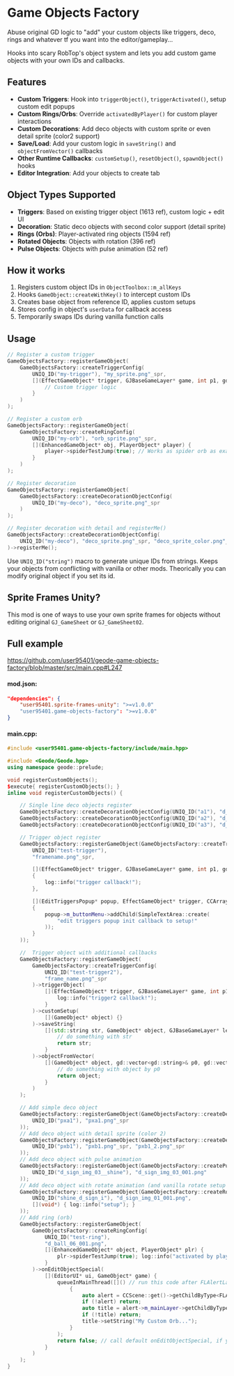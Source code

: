 # Game Objects Factory

Abuse original GD logic to "add" your custom objects like triggers, deco, rings and whatever tf you want into the editor/gameplay...

Hooks into scary RobTop's object system and lets you add custom game objects with your own IDs and callbacks.

## Features

- **Custom Triggers**: Hook into `triggerObject()`, `triggerActivated()`, setup custom edit popups
- **Custom Rings/Orbs**: Override `activatedByPlayer()` for custom player interactions  
- **Custom Decorations**: Add deco objects with custom sprite or even detail sprite (color2 support)
- **Save/Load**: Add your custom logic in `saveString()` and `objectFromVector()` callbacks
- **Other Runtime Callbacks**: `customSetup()`, `resetObject()`, `spawnObject()` hooks
- **Editor Integration**: Add your objects to create tab

## Object Types Supported

- **Triggers**: Based on existing trigger object (1613 ref), custom logic + edit UI
- **Decoration**: Static deco objects with second color support (detail sprite)
- **Rings (Orbs)**: Player-activated ring objects (1594 ref)
- **Rotated Objects**: Objects with rotation (396 ref)
- **Pulse Objects**: Objects with pulse animation (52 ref)

## How it works

1. Registers custom object IDs in `ObjectToolbox::m_allKeys`
2. Hooks `GameObject::createWithKey()` to intercept custom IDs
3. Creates base object from reference ID, applies custom setups
4. Stores config in object's `userData` for callback access
5. Temporarily swaps IDs during vanilla function calls

## Usage

```cpp
// Register a custom trigger
GameObjectsFactory::registerGameObject(
    GameObjectsFactory::createTriggerConfig(
        UNIQ_ID("my-trigger"), "my_sprite.png"_spr,
        [](EffectGameObject* trigger, GJBaseGameLayer* game, int p1, gd::vector<int> const* p2) {
            // Custom trigger logic
        }
    )
);

// Register a custom orb
GameObjectsFactory::registerGameObject(
    GameObjectsFactory::createRingConfig(
        UNIQ_ID("my-orb"), "orb_sprite.png"_spr,
        [](EnhancedGameObject* obj, PlayerObject* player) {
            player->spiderTestJump(true); // Works as spider orb as example
        }
    )
);

// Register decoration
GameObjectsFactory::registerGameObject(
    GameObjectsFactory::createDecorationObjectConfig(
        UNIQ_ID("my-deco"), "deco_sprite.png"_spr
    )
);

// Register decoration with detail and registerMe()
GameObjectsFactory::createDecorationObjectConfig(
	UNIQ_ID("my-deco"), "deco_sprite.png"_spr, "deco_sprite_color.png"_spr
)->registerMe();
```

Use `UNIQ_ID("string")` macro to generate unique IDs from strings. Keeps your objects from conflicting with vanilla or other mods. Theorically you can modify original object if you set its id.

## Sprite Frames Unity?
This mod is one of ways to use your own sprite frames for objects without editing original `GJ_GameSheet` or `GJ_GameSheet02`.

## Full example
https://github.com/user95401/geode-game-objects-factory/blob/master/src/main.cpp#L247
#### mod.json:
```json
"dependencies": {
	"user95401.sprite-frames-unity": ">=v1.0.0"
	"user95401.game-objects-factory": ">=v1.0.0"
}
```
#### main.cpp:
```cpp
#include <user95401.game-objects-factory/include/main.hpp>

#include <Geode/Geode.hpp>
using namespace geode::prelude;

void registerCustomObjects();
$execute{ registerCustomObjects(); }
inline void registerCustomObjects() {

    // Single line deco objects register
    GameObjectsFactory::createDecorationObjectConfig(UNIQ_ID("a1"), "d_sign_img_01_001.png")->registerMe();
    GameObjectsFactory::createDecorationObjectConfig(UNIQ_ID("a2"), "d_sign_img_02_001.png")->registerMe();
    GameObjectsFactory::createDecorationObjectConfig(UNIQ_ID("a3"), "d_sign_img_03_001.png")->registerMe();

    // Trigger object register
    GameObjectsFactory::registerGameObject(GameObjectsFactory::createTriggerConfig(
        UNIQ_ID("test-trigger"),
        "framename.png"_spr,

        [](EffectGameObject* trigger, GJBaseGameLayer* game, int p1, gd::vector<int> const* p2)
        {
            log::info("trigger callback!");
        },

        [](EditTriggersPopup* popup, EffectGameObject* trigger, CCArray* objects)
        {
            popup->m_buttonMenu->addChild(SimpleTextArea::create(
                "edit triggers popup init callback to setup!"
            ));
        }
    ));

    //  Trigger object with additional callbacks
    GameObjectsFactory::registerGameObject(
        GameObjectsFactory::createTriggerConfig(
            UNIQ_ID("test-trigger2"),
            "frame_name.png"_spr
        )->triggerObject(
            [](EffectGameObject* trigger, GJBaseGameLayer* game, int p1, gd::vector<int> const* p2) {
                log::info("trigger2 callback!");
            }
        )->customSetup(
            [](GameObject* object) {}
        )->saveString(
            [](std::string str, GameObject* object, GJBaseGameLayer* level) {
                // do something with str
                return str;
            }
        )->objectFromVector(
            [](GameObject* object, gd::vector<gd::string>& p0, gd::vector<void*>&, void*, bool) {
                // do something with object by p0
                return object;
            }
        )
    );

    // Add simple deco object
    GameObjectsFactory::registerGameObject(GameObjectsFactory::createDecorationObjectConfig(
        UNIQ_ID("pxa1"), "pxa1.png"_spr
    ));
    // Add deco object with detail sprite (color 2)
    GameObjectsFactory::registerGameObject(GameObjectsFactory::createDecorationObjectConfig(
        UNIQ_ID("pxb1"), "pxb1.png"_spr, "pxb1_2.png"_spr
    ));
    // Add deco object with pulse animation
    GameObjectsFactory::registerGameObject(GameObjectsFactory::createPulseConfig(
        UNIQ_ID("d_sign_img_03__shine"), "d_sign_img_03_001.png"
    ));
    // Add deco object with rotate animation (and vanilla rotate setup ability)
    GameObjectsFactory::registerGameObject(GameObjectsFactory::createRotatedConfig(
        UNIQ_ID("shine_d_sign_i"), "d_sign_img_01_001.png",
        [](void*) { log::info("setup"); }
    ));
    // Add ring (orb)
    GameObjectsFactory::registerGameObject(
        GameObjectsFactory::createRingConfig(
            UNIQ_ID("test-ring"),
            "d_ball_06_001.png",
            [](EnhancedGameObject* object, PlayerObject* plr) {
                plr->spiderTestJump(true); log::info("activated by player, {}, {}", object, plr);
            }
        )->onEditObjectSpecial(
            [](EditorUI* ui, GameObject* game) {
                queueInMainThread([]() // run this code after FLAlertLayer is shown to get it
                    {
                        auto alert = CCScene::get()->getChildByType<FLAlertLayer>(-1);
                        if (!alert) return;
                        auto title = alert->m_mainLayer->getChildByType<CCLabelBMFont>(0);
                        if (!title) return;
                        title->setString("My Custom Orb...");
                    }
                );
                return false; // call default onEditObjectSpecial, if you set true it will be skipped
            }
        )
    );
}
```
